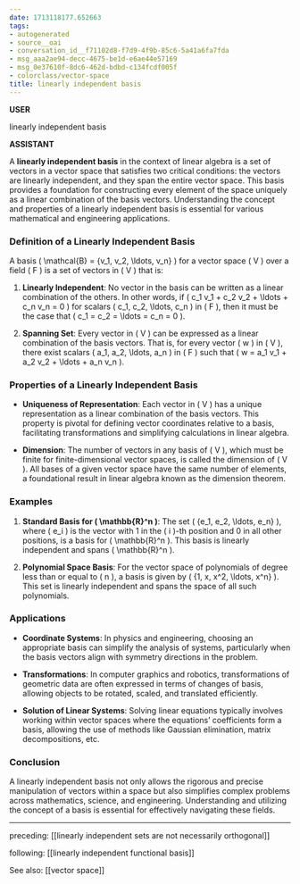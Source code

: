 ```yaml
---
date: 1713118177.652663
tags:
- autogenerated
- source__oai
- conversation_id__f71102d8-f7d9-4f9b-85c6-5a41a6fa7fda
- msg_aaa2ae94-decc-4675-be1d-e6ae44e57169
- msg_0e37610f-8dc6-462d-bdbd-c134fcdf005f
- colorclass/vector-space
title: linearly independent basis
---
```


**USER**

linearly independent basis


**ASSISTANT**

A **linearly independent basis** in the context of linear algebra is a set of vectors in a vector space that satisfies two critical conditions: the vectors are linearly independent, and they span the entire vector space. This basis provides a foundation for constructing every element of the space uniquely as a linear combination of the basis vectors. Understanding the concept and properties of a linearly independent basis is essential for various mathematical and engineering applications.

### Definition of a Linearly Independent Basis

A basis \( \mathcal{B} = \{v_1, v_2, \ldots, v_n\} \) for a vector space \( V \) over a field \( F \) is a set of vectors in \( V \) that is:

1. **Linearly Independent**: No vector in the basis can be written as a linear combination of the others. In other words, if \( c_1 v_1 + c_2 v_2 + \ldots + c_n v_n = 0 \) for scalars \( c_1, c_2, \ldots, c_n \) in \( F \), then it must be the case that \( c_1 = c_2 = \ldots = c_n = 0 \).

2. **Spanning Set**: Every vector in \( V \) can be expressed as a linear combination of the basis vectors. That is, for every vector \( w \) in \( V \), there exist scalars \( a_1, a_2, \ldots, a_n \) in \( F \) such that \( w = a_1 v_1 + a_2 v_2 + \ldots + a_n v_n \).

### Properties of a Linearly Independent Basis

- **Uniqueness of Representation**: Each vector in \( V \) has a unique representation as a linear combination of the basis vectors. This property is pivotal for defining vector coordinates relative to a basis, facilitating transformations and simplifying calculations in linear algebra.

- **Dimension**: The number of vectors in any basis of \( V \), which must be finite for finite-dimensional vector spaces, is called the dimension of \( V \). All bases of a given vector space have the same number of elements, a foundational result in linear algebra known as the dimension theorem.

### Examples

1. **Standard Basis for \( \mathbb{R}^n \)**: The set \( \{e_1, e_2, \ldots, e_n\} \), where \( e_i \) is the vector with 1 in the \( i \)-th position and 0 in all other positions, is a basis for \( \mathbb{R}^n \). This basis is linearly independent and spans \( \mathbb{R}^n \).

2. **Polynomial Space Basis**: For the vector space of polynomials of degree less than or equal to \( n \), a basis is given by \( \{1, x, x^2, \ldots, x^n\} \). This set is linearly independent and spans the space of all such polynomials.

### Applications

- **Coordinate Systems**: In physics and engineering, choosing an appropriate basis can simplify the analysis of systems, particularly when the basis vectors align with symmetry directions in the problem.

- **Transformations**: In computer graphics and robotics, transformations of geometric data are often expressed in terms of changes of basis, allowing objects to be rotated, scaled, and translated efficiently.

- **Solution of Linear Systems**: Solving linear equations typically involves working within vector spaces where the equations’ coefficients form a basis, allowing the use of methods like Gaussian elimination, matrix decompositions, etc.

### Conclusion

A linearly independent basis not only allows the rigorous and precise manipulation of vectors within a space but also simplifies complex problems across mathematics, science, and engineering. Understanding and utilizing the concept of a basis is essential for effectively navigating these fields.


---

preceding: [[linearly independent sets are not necessarily orthogonal]]  


following: [[linearly independent functional basis]]

See also: [[vector space]]